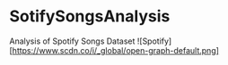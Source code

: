 # SotifySongsAnalysis
Analysis of Spotify Songs Dataset
![Spotify][https://www.scdn.co/i/_global/open-graph-default.png]
